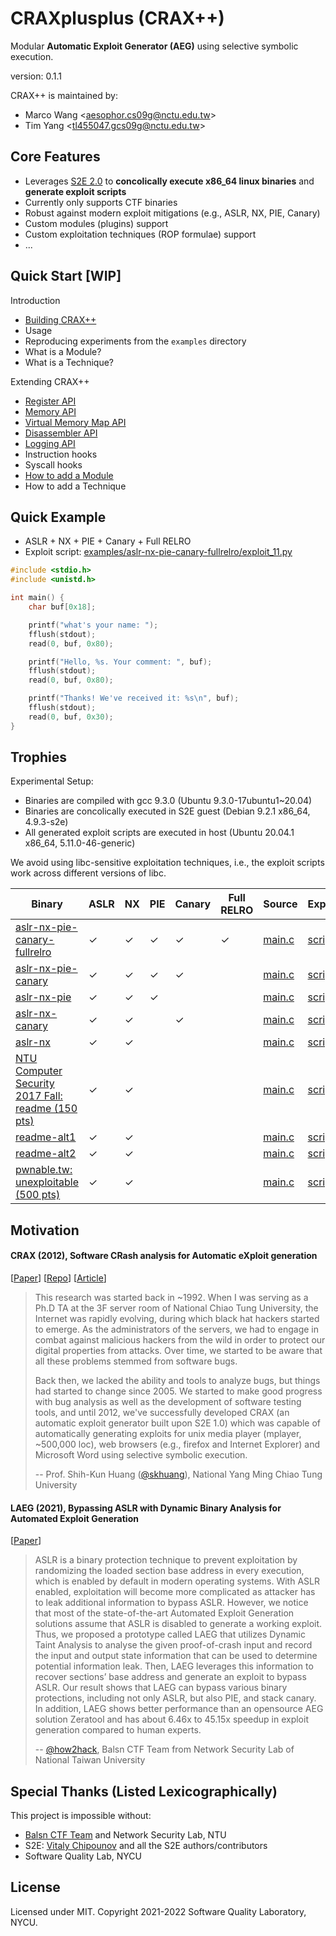 # CRAXplusplus (CRAX++)

Modular **Automatic Exploit Generator (AEG)** using selective symbolic execution.

version: 0.1.1

CRAX++ is maintained by:

* Marco Wang \<aesophor.cs09g@nctu.edu.tw\> 
* Tim Yang \<tl455047.gcs09g@nctu.edu.tw\>

## Core Features

* Leverages [S2E 2.0](https://github.com/S2E/s2e) to **concolically execute x86_64 linux binaries** and **generate exploit scripts**
* Currently only supports CTF binaries
* Robust against modern exploit mitigations (e.g., ASLR, NX, PIE, Canary)
* Custom modules (plugins) support
* Custom exploitation techniques (ROP formulae) support
* ...

## Quick Start \[WIP]

Introduction

* [Building CRAX++](Documentation/Build.md)
* Usage
* Reproducing experiments from the `examples` directory
* What is a Module?
* What is a Technique?

Extending CRAX++

* [Register API](Documentation/API.md#register)
* [Memory API](Documentation/API.md#memory)
* [Virtual Memory Map API](Documentation/API.md#virtual-memory-map)
* [Disassembler API](Documentation/API.md#disassembler)
* [Logging API](Documentation/API.md#logging)
* Instruction hooks
* Syscall hooks
* [How to add a Module](Documentation/Module.md)
* How to add a Technique

## Quick Example

* ASLR + NX + PIE + Canary + Full RELRO
* Exploit script: [examples/aslr-nx-pie-canary-fullrelro/exploit_11.py](examples/aslr-nx-pie-canary-fullrelro/exploit_11.py)

```c
#include <stdio.h>
#include <unistd.h>

int main() {
    char buf[0x18];

    printf("what's your name: ");
    fflush(stdout);
    read(0, buf, 0x80);

    printf("Hello, %s. Your comment: ", buf);
    fflush(stdout);
    read(0, buf, 0x80);

    printf("Thanks! We've received it: %s\n", buf);
    fflush(stdout);
    read(0, buf, 0x30);
}
```

## Trophies

Experimental Setup:

* Binaries are compiled with gcc 9.3.0 (Ubuntu 9.3.0-17ubuntu1~20.04)
* Binaries are concolically executed in S2E guest (Debian 9.2.1 x86_64, 4.9.3-s2e)
* All generated exploit scripts are executed in host (Ubuntu 20.04.1 x86_64, 5.11.0-46-generic)

We avoid using libc-sensitive exploitation techniques, i.e., the exploit scripts work across different versions of libc.

| Binary | ASLR | NX | PIE | Canary | Full RELRO | Source | Exploit |
| --- | --- | --- | --- | --- | --- | --- | --- |
| [aslr-nx-pie-canary-fullrelro](examples/aslr-nx-pie-canary-fullrelro) | ✓ | ✓ | ✓ | ✓ | ✓ | [main.c](examples/aslr-nx-pie-canary-fullrelro/main.c) | [script](examples/aslr-nx-pie-canary-fullrelro/exploit_11.py) |
| [aslr-nx-pie-canary](examples/aslr-nx-pie-canary) | ✓ | ✓ | ✓ | ✓ | | [main.c](examples/aslr-nx-pie-canary/main.c) | [script](examples/aslr-nx-pie-canary/exploit_9.py) |
| [aslr-nx-pie](examples/aslr-nx-pie) | ✓ | ✓ | ✓ | | | [main.c](examples/aslr-nx-pie/main.c) | [script](examples/aslr-nx-pie/exploit_2.py) |
| [aslr-nx-canary](examples/aslr-nx-canary) | ✓ | ✓ | | ✓ | | [main.c](examples/aslr-nx-canary/main.c) | [script](examples/aslr-nx-canary/exploit_2.py) |
| [aslr-nx](examples/aslr-nx) | ✓ | ✓ | | |  | [main.c](examples/aslr-nx/main.c) | [script](examples/aslr-nx/exploit_0.py) |
| [NTU Computer Security 2017 Fall: readme (150 pts)](examples/readme) | ✓ | ✓ | | |  | [main.c](examples/readme/main.c) | [script](examples/readme/exploit_0.py) |
| [readme-alt1](examples/readme-alt1) | ✓ | ✓ | | |  | [main.c](examples/readme-alt1/main.c) | [script](examples/readme-alt1/exploit_0.py) |
| [readme-alt2](examples/readme-alt2) | ✓ | ✓ | | |  | [main.c](examples/readme-alt2/main.c) | [script](examples/readme-alt2/exploit_0.py) |
| [pwnable.tw: unexploitable (500 pts)](https://pwnable.tw/challenge/#20) | ✓ | ✓ | | | | [main.c](examples/unexploitable/main.c) | [script](examples/unexploitable/exploit_0.py) |

## Motivation

#### CRAX (2012), Software CRash analysis for Automatic eXploit generation

[[Paper](https://ir.nctu.edu.tw/bitstream/11536/24012/1/000332520700022.pdf)] [[Repo](https://github.com/SQLab/CRAX/tree/workable)] [[Article](https://skhuang.web.nctu.edu.tw/research/)]

> This research was started back in ~1992. When I was serving as a Ph.D TA at the 3F server room of National Chiao Tung University, the Internet was rapidly evolving, during which black hat hackers started to emerge. As the administrators of the servers, we had to engage in combat against malicious hackers from the wild in order to protect our digital properties from attacks. Over time, we started to be aware that all these problems stemmed from software bugs.
> 
> Back then, we lacked the ability and tools to analyze bugs, but things had started to change since 2005. We started to make good progress with bug analysis as well as the development of software testing tools, and until 2012, we've successfully developed CRAX (an automatic exploit generator built upon S2E 1.0) which was capable of automatically generating exploits for unix media player (mplayer, ~500,000 loc), web browsers (e.g., firefox and Internet Explorer) and Microsoft Word using selective symbolic execution.
> 
> -- Prof. Shih-Kun Huang ([@skhuang](https://github.com/skhuang)), National Yang Ming Chiao Tung University

#### LAEG (2021), Bypassing ASLR with Dynamic Binary Analysis for Automated Exploit Generation

[[Paper](https://www.airitilibrary.com/Publication/alDetailedMesh1?DocID=U0001-0508202117214500)]

> ASLR is a binary protection technique to prevent exploitation by randomizing the loaded section base address in every execution, which is enabled by default in modern operating systems. With ASLR enabled, exploitation will become more complicated as attacker has to leak additional information to bypass ASLR. However, we notice that most of the state-of-the-art Automated Exploit Generation solutions assume that ASLR is disabled to generate a working exploit. Thus, we proposed a prototype called LAEG that utilizes Dynamic Taint Analysis to analyse the given proof-of-crash input and record the input and output state information that can be used to determine potential information leak. Then, LAEG leverages this information to recover sections’ base address and generate an exploit to bypass ASLR. Our result shows that LAEG can bypass various binary protections, including not only ASLR, but also PIE, and stack canary. In addition, LAEG shows better performance than an opensource AEG solution Zeratool and has about 6.46x to 45.15x speedup in exploit generation compared to human experts.
>
> -- [@how2hack](https://github.com/how2hack), Balsn CTF Team from Network Security Lab of National Taiwan University

## Special Thanks (Listed Lexicographically)

This project is impossible without:

* [Balsn CTF Team](https://github.com/balsn) and Network Security Lab, NTU
* S2E: [Vitaly Chipounov](https://github.com/vitalych/) and all the S2E authors/contributors
* Software Quality Lab, NYCU

## License

Licensed under MIT. Copyright 2021-2022 Software Quality Laboratory, NYCU.
